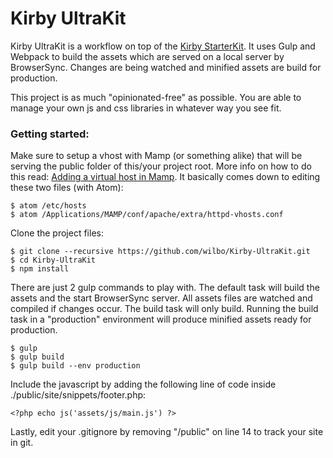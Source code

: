 # Kirby UltraKit

Kirby UltraKit is a workflow on top of the [Kirby StarterKit](https://github.com/getkirby/starterkit/tree/e9d1b84ebf8bba54693e61551dae9f3711e41aa9). It uses Gulp and Webpack to build the assets which are served on a local server by BrowserSync. Changes are being watched and minified assets are build for production.

This project is as much "opinionated-free" as possible. You are able to manage your own js and css libraries in whatever way you see fit.

### Getting started:

Make sure to setup a vhost with Mamp (or something alike) that will be serving the public folder of this/your project root. More info on how to do this read: [Adding a virtual host in Mamp](https://medium.com/@wilbo/adding-a-virtual-host-in-mamp-for-mac-a6c717cc0475#.hz6nhm20v). It basically comes down to editing these two files (with Atom):

    $ atom /etc/hosts
    $ atom /Applications/MAMP/conf/apache/extra/httpd-vhosts.conf

Clone the project files:

    $ git clone --recursive https://github.com/wilbo/Kirby-UltraKit.git
    $ cd Kirby-UltraKit
    $ npm install

There are just 2 gulp commands to play with. The default task will build the assets and the start BrowserSync server. All assets files are watched and compiled if changes occur. The build task will only build. Running the build task in a "production" environment will produce minified assets ready for production.

    $ gulp
    $ gulp build
    $ gulp build --env production

Include the javascript by adding the following line of code inside ./public/site/snippets/footer.php:

    <?php echo js('assets/js/main.js') ?>

Lastly, edit your .gitignore by removing "/public" on line 14 to track your site in git.
